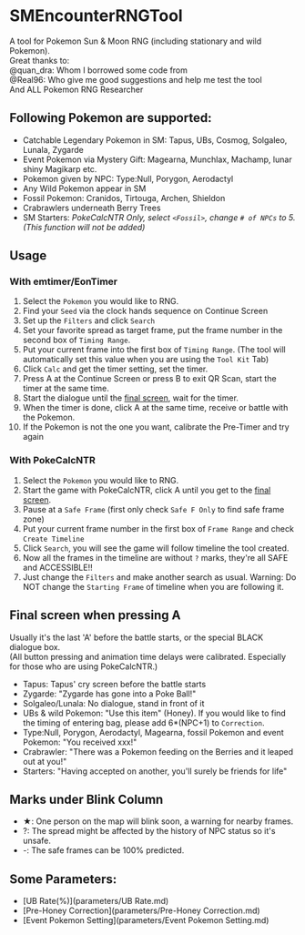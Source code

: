 ﻿# SMEncounterRNGTool
A tool for Pokemon Sun & Moon RNG (including stationary and wild Pokemon). <br>
Great thanks to:<br>
@quan_dra: Whom I borrowed some code from<br>
@Real96: Who give me good suggestions and help me test the tool<br>
And ALL Pokemon RNG Researcher<br>

## Following Pokemon are supported:
- Catchable Legendary Pokemon in SM: Tapus, UBs, Cosmog, Solgaleo, Lunala, Zygarde
- Event Pokemon via Mystery Gift: Magearna, Munchlax, Machamp, lunar shiny Magikarp etc.
- Pokemon given by NPC: Type:Null, Porygon, Aerodactyl
- Any Wild Pokemon appear in SM
- Fossil Pokemon: Cranidos, Tirtouga, Archen, Shieldon
- Crabrawlers underneath Berry Trees
- SM Starters: _PokeCalcNTR Only, select `<Fossil>`, change `# of NPCs` to 5. (This function will not be added)_

## Usage
### With emtimer/EonTimer
1. Select the `Pokemon` you would like to RNG.
2. Find your `Seed` via the clock hands sequence on Continue Screen
3. Set up the `Filters` and click `Search`
4. Set your favorite spread as target frame, put the frame number in the second box of `Timing Range`.
5. Put your current frame into the first box of `Timing Range`. (The tool will automatically set this value when you are using the `Tool Kit` Tab)
6. Click `Calc` and get the timer setting, set the timer. 
7. Press A at the Continue Screen or press B to exit QR Scan, start the timer at the same time.
8. Start the dialogue until the [final screen](#final-screen-when-pressing-a), wait for the timer.
9. When the timer is done, click A at the same time, receive or battle with the Pokemon.
10. If the Pokemon is not the one you want, calibrate the Pre-Timer and try again

### With PokeCalcNTR
 1. Select the `Pokemon` you would like to RNG.
 2. Start the game with PokeCalcNTR, click A until you get to the [final screen](#final-screen-when-pressing-a).
 3. Pause at a `Safe Frame` (first only check `Safe F Only` to find safe frame zone)
 4. Put your current frame number in the first box of `Frame Range` and check `Create Timeline`
 5. Click `Search`, you will see the game will follow timeline the tool created.
 6. Now all the frames in the timeline are without `?` marks, they're all SAFE and ACCESSIBLE!!
 7. Just change the `Filters` and make another search as usual.
 Warning: Do NOT change the `Starting Frame` of timeline when you are following it.

## Final screen when pressing A
Usually it's the last 'A' before the battle starts, or the special BLACK dialogue box.<br>
(All button pressing and animation time delays were calibrated. Especially for those who are using PokeCalcNTR.)
- Tapus: Tapus' cry screen before the battle starts
- Zygarde: "Zygarde has gone into a Poke Ball!"
- Solgaleo/Lunala: No dialogue, stand in front of it
- UBs & wild Pokemon: "Use this item" (Honey). If you would like to find the timing of entering bag, please add 6*(NPC+1) to `Correction`.
- Type:Null, Porygon, Aerodactyl, Magearna, fossil Pokemon and event Pokemon: "You received xxx!"
- Crabrawler: "There was a Pokemon feeding on the Berries and it leaped out at you!"
- Starters: "Having accepted on another, you'll surely be friends for life"

## Marks under Blink Column
- ★: One person on the map will blink soon, a warning for nearby frames.
- ?: The spread might be affected by the history of NPC status so it's unsafe. 
- -: The safe frames can be 100% predicted.

## Some Parameters:
- [UB Rate(%)](parameters/UB Rate.md)
- [Pre-Honey Correction](parameters/Pre-Honey Correction.md)
- [Event Pokemon Setting](parameters/Event Pokemon Setting.md)